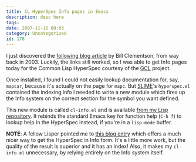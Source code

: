 ```yaml
---
title: CL HyperSpec Info pages in Emacs
description: desc here
tags: 
date: 2007-11-16 00:03
category: Uncategorized
id: 178
---
```


I just discovered the [following blog article][] by Bill Clementson, from way back in 2003.  Luckily, the links still worked, so I was able to get Info pages today for the Common Lisp HyperSpec courtesy of the [GCL][] project.

Once installed, I found I could not easily lookup documentation for, say, `mapcar`, because it's actually on the page for `mapc`.  But [SLIME][]'s `hyperspec.el` contained the indexing info I needed to write a new module which fires up the Info system on the correct section for the symbol you want defined.

This new module is called `cl-info.el` and is available [from my Lisp repository][].  It rebinds the standard Emacs key for function help (`C-h f`) to lookup help in the HyperSpec instead, if you're in a `lisp-mode` buffer.

**NOTE**: A fellow Lisper pointed me to [this blog entry][] which offers a much nicer way to get the HyperSpec in Info form.  It's a little more work, but the quality of the result is superior and it has an index!  Also, it makes my `cl-info.el` unnecessary, by relying entirely on the Info system itself.

[following blog article]: http://bc.tech.coop/blog/031002.html
[GCL]: http://www.gnu.org/software/gcl/
[SLIME]: http://common-lisp.net/project/slime/
[from my Lisp repository]: ftp://ftp.newartisans.com/pub/emacs/cl-info.el
[this blog entry]: http://www.foldr.org/~michaelw/log/programming/lisp/dpans-texinfo-edition

